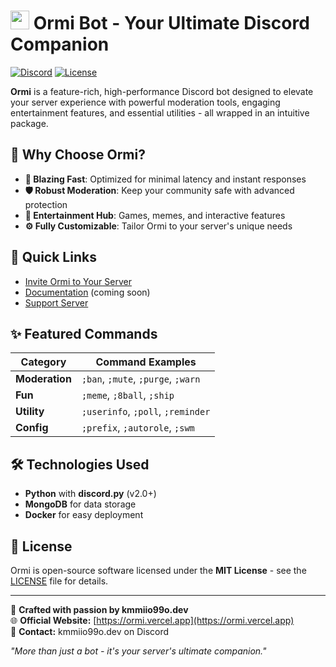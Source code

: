 # <img src="https://cdn.discordapp.com/avatars/1364942161707274301/33874cbdbb4017155e77e9b45c3b0e0c.webp?size=1024" width="30"> Ormi Bot - Your Ultimate Discord Companion

[![Discord](https://img.shields.io/discord/1264638236282720379?color=5865F2&logo=discord&logoColor=white)](https://discord.gg/kaoruko-waguri)
[![License](https://img.shields.io/badge/license-MIT-green)](LICENSE)

**Ormi** is a feature-rich, high-performance Discord bot designed to elevate your server experience with powerful moderation tools, engaging entertainment features, and essential utilities - all wrapped in an intuitive package.

## 🌟 Why Choose Ormi?

- **🚀 Blazing Fast**: Optimized for minimal latency and instant responses
- **🛡️ Robust Moderation**: Keep your community safe with advanced protection
- **🎉 Entertainment Hub**: Games, memes, and interactive features
- **⚙️ Fully Customizable**: Tailor Ormi to your server's unique needs

## 🔗 Quick Links
- [Invite Ormi to Your Server](https://discord.com/oauth2/authorize?client_id=YOUR_CLIENT_ID)
- [Documentation](https://ormi.vercel.app/docs.html) (coming soon)
- [Support Server](https://discord.gg/kaoruko-waguri)

## ✨ Featured Commands

| Category       | Command Examples                  |
|----------------|-----------------------------------|
| **Moderation** | `;ban`, `;mute`, `;purge`, `;warn` |
| **Fun**        | `;meme`, `;8ball`, `;ship`        |
| **Utility**    | `;userinfo`, `;poll`, `;reminder` |
| **Config**     | `;prefix`, `;autorole`, `;swm`    |

## 🛠️ Technologies Used

- **Python** with **discord.py** (v2.0+)
- **MongoDB** for data storage
- **Docker** for easy deployment

## 📜 License

Ormi is open-source software licensed under the **MIT License** - see the [LICENSE](LICENSE) file for details.

---

💖 **Crafted with passion by kmmiio99o.dev**  
🌐 **Official Website:** [https://ormi.vercel.app](https://ormi.vercel.app)  
📧 **Contact:** kmmiio99o.dev on Discord  

*"More than just a bot - it's your server's ultimate companion."*
